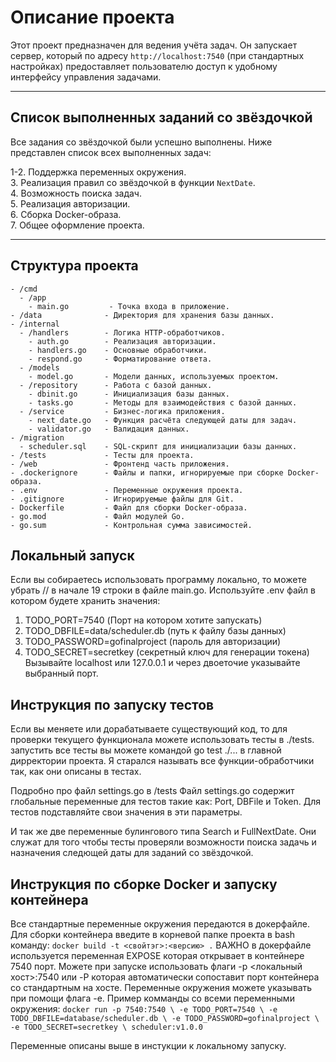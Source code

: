 # Описание проекта

Этот проект предназначен для ведения учёта задач. Он запускает сервер, который по адресу `http://localhost:7540` (при стандартных настройках) предоставляет пользователю доступ к удобному интерфейсу управления задачами.

---

## Список выполненных заданий со звёздочкой

Все задания со звёздочкой были успешно выполнены. Ниже представлен список всех выполненных задач:

  1-2. Поддержка переменных окружения.  
  3. Реализация правил со звёздочкой в функции `NextDate`.  
  4. Возможность поиска задач.  
  5. Реализация авторизации.  
  6. Сборка Docker-образа.  
  7. Общее оформление проекта.

---

## Структура проекта

```plaintext
- /cmd
  - /app
    - main.go         - Точка входа в приложение.
- /data              - Директория для хранения базы данных.
- /internal
  - /handlers        - Логика HTTP-обработчиков.
    - auth.go        - Реализация авторизации.
    - handlers.go    - Основные обработчики.
    - respond.go     - Форматирование ответа.
  - /models
    - model.go       - Модели данных, используемых проектом.
  - /repository      - Работа с базой данных.
    - dbinit.go      - Инициализация базы данных.
    - tasks.go       - Методы для взаимодействия с базой данных.
  - /service         - Бизнес-логика приложения.
    - next_date.go   - Функция расчёта следующей даты для задач.
    - validator.go   - Валидация данных.
- /migration
  - scheduler.sql    - SQL-скрипт для инициализации базы данных.
- /tests             - Тесты для проекта.
- /web               - Фронтенд часть приложения.
- .dockerignore      - Файлы и папки, игнорируемые при сборке Docker-образа.
- .env               - Переменные окружения проекта.
- .gitignore         - Игнорируемые файлы для Git.
- Dockerfile         - Файл для сборки Docker-образа.
- go.mod             - Файл модулей Go.
- go.sum             - Контрольная сумма зависимостей.
```

## Локальный запуск
Если вы собираетесь использовать программу локально, то можете убрать // в начале 19 строки в файле main.go.
Используйте .env файл в котором будете хранить значения:
  1) TODO_PORT=7540 (Порт на котором хотите запускать)
  2) TODO_DBFILE=data/scheduler.db (путь к файлу базы данных)
  3) TODO_PASSWORD=gofinalproject (пароль для авторизации)
  4) TODO_SECRET=secretkey (секретный ключ для генерации токена)
Вызывайте localhost или 127.0.0.1 и через двоеточие указывайте выбранный порт.

## Инструкция по запуску тестов

Если вы меняете или дорабатываете существующий код, то для проверки текущего функционала можете использовать тесты в ./tests.
запустить все тесты вы можете командой go test ./... в главной дирректории проекта. Я старался называть все функции-обработчики так, 
как они описаны в тестах. 

Подробно про файл settings.go в /tests
Файл settings.go содержит глобальные переменные для тестов такие как: Port, DBFile и Token.
Для тестов подставляйте свои значения в эти параметры.

И так же две переменные булингового типа Search и FullNextDate. Они служат для того чтобы тесты проверяли возможности
поиска задачь и назначения следющей даты для заданий со звёздочкой.

## Инструкция по сборке Docker и запуску контейнера

Все стандартные переменные окружения передаются в докерфайле. Для сборки контейнера введите в корневой папке проекта в bash
команду: `docker build -t <свойтэг>:<версию> .` 
ВАЖНО в докерфайле используется переменная EXPOSE которая открывает в контейнере 7540 порт. Можете при запуске использовать флаги
-p <локальный хост>:7540 или -P которая автоматически сопоставит порт контейнера со стандартным на хосте.
Переменные окружения можете указывать при помощи флага -e. Пример комманды со всеми переменными окружения: 
`docker run -p 7540:7540 \
  -e TODO_PORT=7540 \
  -e TODO_DBFILE=database/scheduler.db \
  -e TODO_PASSWORD=gofinalproject \
  -e TODO_SECRET=secretkey \
  scheduler:v1.0.0`

Переменные описаны выше в инстукции к локальному запуску.